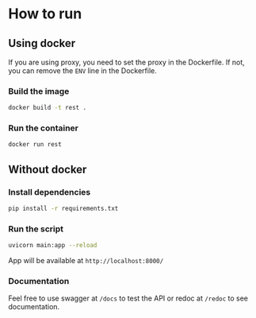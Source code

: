 # How to run

## Using docker

If you are using proxy, you need to set the proxy in the Dockerfile. If not, you can remove the `ENV` line in the
Dockerfile.

### Build the image

```bash
docker build -t rest .
```

### Run the container

```bash
docker run rest
```

## Without docker

### Install dependencies

```bash
pip install -r requirements.txt
```

### Run the script

```bash
uvicorn main:app --reload
```

App will be available at `http://localhost:8000/`

### Documentation

Feel free to use swagger at `/docs` to test the API or redoc at `/redoc` to see documentation.
